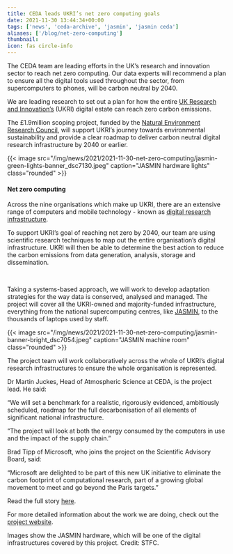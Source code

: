 ```yaml
---
title: CEDA leads UKRI’s net zero computing goals
date: 2021-11-30 13:44:34+00:00
tags: ['news', 'ceda-archive', 'jasmin', 'jasmin ceda']
aliases: ['/blog/net-zero-computing']
thumbnail: 
icon: fas circle-info
---
```


The CEDA team are leading efforts in the UK’s research and innovation sector to reach net zero computing. Our data experts will recommend a plan to ensure all the digital tools used throughout the sector, from supercomputers to phones, will be carbon neutral by 2040.    
  
We are leading research to set out a plan for how the entire [UK Research and Innovation’s](https://www.ukri.org/) (UKRI) digital estate can reach zero carbon emissions.   
  
The £1.9million scoping project, funded by the [Natural Environment Research Council](https://nerc.ukri.org/), will support UKRI’s journey towards environmental sustainability and provide a clear roadmap to deliver carbon neutral digital research infrastructure by 2040 or earlier.  
  
{{< image src="/img/news/2021/2021-11-30-net-zero-computing/jasmin-green-lights-banner_dsc7130.jpeg"  caption="JASMIN hardware lights" class="rounded" >}}  




#### Net zero computing


Across the nine organisations which make up UKRI, there are an extensive range of computers and mobile technology - known as [digital research infrastructure](https://www.ukri.org/our-work/creating-world-class-research-and-innovation-infrastructure/digital-research-infrastructure/). 



To support UKRI’s goal of reaching net zero by 2040, our team are using scientific research techniques to map out the entire organisation’s digital infrastructure. UKRI will then be able to determine the best action to reduce the carbon emissions from data generation, analysis, storage and dissemination. 


 


Taking a systems-based approach, we will work to develop adaptation strategies for the way data is conserved, analysed and managed. The project will cover all the UKRI-owned and majority-funded infrastructure, everything from the national supercomputing centres, like [JASMIN](https://www.ralspace.stfc.ac.uk/Pages/CEDA-&-JASMIN.aspx), to the thousands of laptops used by staff.  
  
{{< image src="/img/news/2021/2021-11-30-net-zero-computing/jasmin-banner-bright_dsc7054.jpeg"  caption="JASMIN machine room" class="rounded" >}}  
  
The project team will work collaboratively across the whole of UKRI’s digital research infrastructures to ensure the whole organisation is represented.  
  
Dr Martin Juckes, Head of Atmospheric Science at CEDA, is the project lead. He said:  
  
“We will set a benchmark for a realistic, rigorously evidenced, ambitiously scheduled, roadmap for the full decarbonisation of all elements of significant national infrastructure.  
  
“The project will look at both the energy consumed by the computers in use and the impact of the supply chain.”  
  
Brad Tipp of Microsoft, who joins the project on the Scientific Advisory Board, said:  
  
“Microsoft are delighted to be part of this new UK initiative to eliminate the carbon footprint of computational research, part of a growing global movement to meet and go beyond the Paris targets.”  
  
Read the full story [here](https://www.ukri.org/news/ukri-targets-net-zero-computing/).  
  
For more detailed information about the work we are doing, check out the [project website](https://net-zero-dri.ceda.ac.uk/).   
  
Images show the JASMIN hardware, which will be one of the digital infrastructures covered by this project. Credit: STFC. 




